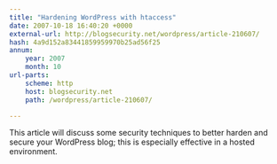 ```yaml
---
title: "Hardening WordPress with htaccess"
date: 2007-10-18 16:40:20 +0000
external-url: http://blogsecurity.net/wordpress/article-210607/
hash: 4a9d152a83441859959970b25ad56f25
annum:
    year: 2007
    month: 10
url-parts:
    scheme: http
    host: blogsecurity.net
    path: /wordpress/article-210607/

---
```


This article will discuss some security techniques to better harden and secure your WordPress blog; this is especially effective in a hosted environment.
